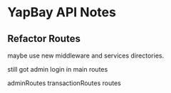 # YapBay API Notes

## Refactor Routes

maybe use new middleware and services directories.

still got admin login in main routes

adminRoutes
transactionRoutes
routes
